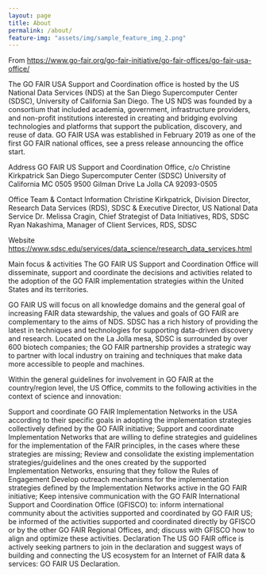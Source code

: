 ```yaml
---
layout: page
title: About
permalink: /about/
feature-img: "assets/img/sample_feature_img_2.png"
---
```


From https://www.go-fair.org/go-fair-initiative/go-fair-offices/go-fair-usa-office/

The GO FAIR USA Support and Coordination office is hosted by the US National Data Services (NDS) at the San Diego Supercomputer Center (SDSC), University of California San Diego. The US NDS was founded by a consortium that included academia, government, infrastructure providers, and non-profit institutions interested in creating and bridging evolving technologies and platforms that support the publication, discovery, and reuse of data. GO FAIR USA was established in February 2019 as one of the first GO FAIR national offices, see a press release announcing the office start.

Address
GO FAIR US Support and Coordination Office, c/o Christine Kirkpatrick
San Diego Supercomputer Center (SDSC)
University of California
MC 0505
9500 Gilman Drive
La Jolla
CA 92093-0505

Office Team & Contact Information
Christine Kirkpatrick, Division Director, Research Data Services (RDS), SDSC & Executive Director, US National Data Service
Dr. Melissa Cragin, Chief Strategist of Data Initiatives, RDS, SDSC
Ryan Nakashima, Manager of Client Services, RDS, SDSC

Website
https://www.sdsc.edu/services/data_science/research_data_services.html

Main focus & activities
The GO FAIR US Support and Coordination Office will disseminate, support and coordinate the decisions and activities related to the adoption of the GO FAIR implementation strategies within the United States and its territories.

GO FAIR US will focus on all knowledge domains and the general goal of increasing FAIR data stewardship, the values and goals of GO FAIR are complementary to the aims of NDS. SDSC has a rich history of providing the latest in techniques and technologies for supporting data-driven discovery and research. Located on the La Jolla mesa, SDSC is surrounded by over 600 biotech companies; the GO FAIR partnership provides a strategic way to partner with local industry on training and techniques that make data more accessible to people and machines.

Within the general guidelines for involvement in GO FAIR at the country/region level, the US Office, commits to the following activities in the context of science and innovation:

Support and coordinate GO FAIR Implementation Networks in the USA according to their specific goals in adopting the implementation strategies collectively defined by the GO FAIR initiative;
Support and coordinate Implementation Networks that are willing to define strategies and guidelines for the implementation of the FAIR principles, in the cases where these strategies are missing;
Review and consolidate the existing implementation strategies/guidelines and the ones created by the supported Implementation Networks, ensuring that they follow the Rules of Engagement
Develop outreach mechanisms for the implementation strategies defined by the Implementation Networks active in the GO FAIR initiative;
Keep intensive communication with the GO FAIR International Support and Coordination Office (GFISCO) to:
inform international community about the activities supported and coordinated by GO FAIR US;
be informed of the activities supported and coordinated directly by GFISCO or by the other GO FAIR Regional Offices, and;
discuss with GFISCO how to align and optimize these activities.
Declaration
The US GO FAIR office is actively seeking partners to join in the declaration and suggest ways of building and connecting the US ecosystem for an Internet of FAIR data & services: GO FAIR US Declaration.
